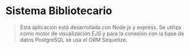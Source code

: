 # Sistema Bibliotecario

> Esta aplicación está desarrollada con Node.js y express. Se utiliza como motor de visualización EJS y para la conexión con la base de datos PostgreSQL se usa el ORM Sequelize.
